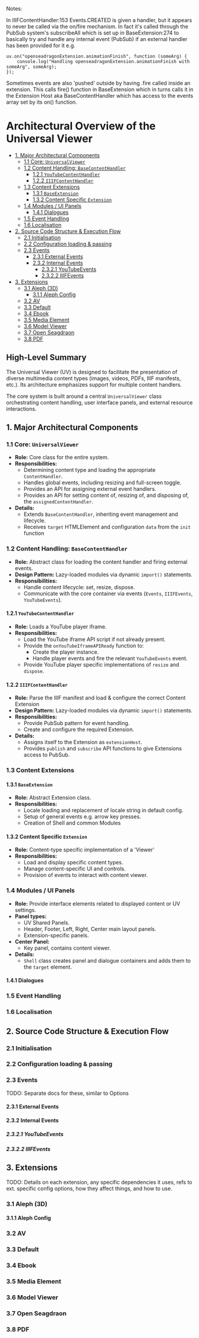 Notes:

In IIIFContentHandler:153 Events.CREATED is given a handler, but it appears to never be called via the on/fire mechanism. In fact it's called through the PubSub system's subscribeAll which is set up in BaseExtension:274 to basically try and handle any internal event (PubSub) if an external handler has been provided for it e.g.

```
uv.on("openseadragonExtension.animationFinish", function (someArg) {
    console.log("Handling openseadragonExtension.animationFinish with someArg", someArg);
});
```

Sometimes events are also 'pushed' outside by having .fire called inside an extension. This calls fire() function in BaseExtension which in turns calls it in the Extension Host aka BaseContentHandler which has access to the events array set by its on() function.

<!-- omit in toc -->
# Architectural Overview of the Universal Viewer

- [1. Major Architectural Components](#1-major-architectural-components)
  - [1.1 Core: `UniversalViewer`](#11-core-universalviewer)
  - [1.2 Content Handling: `BaseContentHandler`](#12-content-handling-basecontenthandler)
    - [1.2.1 `YouTubeContentHandler`](#121-youtubecontenthandler)
    - [1.2.2 `IIIFContentHandler`](#122-iiifcontenthandler)
  - [1.3 Content Extensions](#13-content-extensions)
    - [1.3.1 `BaseExtension`](#131-baseextension)
    - [1.3.2 Content Specific `Extension`](#132-content-specific-extension)
  - [1.4 Modules / UI Panels](#14-modules--ui-panels)
    - [1.4.1 Dialogues](#141-dialogues)
  - [1.5 Event Handling](#15-event-handling)
  - [1.6 Localisation](#16-localisation)
- [2. Source Code Structure \& Execution Flow](#2-source-code-structure--execution-flow)
  - [2.1 Initialisation](#21-initialisation)
  - [2.2 Configuration loading \& passing](#22-configuration-loading--passing)
  - [2.3 Events](#23-events)
    - [2.3.1 External Events](#231-external-events)
    - [2.3.2 Internal Events](#232-internal-events)
      - [2.3.2.1 YouTubeEvents](#2321-youtubeevents)
      - [2.3.2.2 IIIFEvents](#2322-iiifevents)
- [3. Extensions](#3-extensions)
  - [3.1 Aleph (3D)](#31-aleph-3d)
    - [3.1.1 Aleph Config](#311-aleph-config)
  - [3.2 AV](#32-av)
  - [3.3 Default](#33-default)
  - [3.4 Ebook](#34-ebook)
  - [3.5 Media Element](#35-media-element)
  - [3.6 Model Viewer](#36-model-viewer)
  - [3.7 Open Seagdraon](#37-open-seagdraon)
  - [3.8 PDF](#38-pdf)

<!-- omit in toc -->
## High-Level Summary

The Universal Viewer (UV) is designed to facilitate the presentation of diverse multimedia content types (images, videos, PDFs, IIIF manifests, etc.). Its architecture emphasizes support for multiple content handlers. 

The core system is built around a central `UniversalViewer` class orchestrating content handling, user interface panels, and external resource interactions.

## 1. Major Architectural Components

### 1.1 Core: `UniversalViewer`
- **Role:** Core class for the entire system.
- **Responsibilities:**
  - Determining content type and loading the appropriate `ContentHandler`.
  - Handles global events, including resizing and full-screen toggle.
  - Provides an API for assigning external event handlers.
  - Provides an API for setting content of, resizing of, and disposing of, the `assignedContentHandler`.
- **Details:**
  - Extends `BaseContentHandler`, inheriting event management and lifecycle.
  - Receives `target` HTMLElement and configuration `data` from the `init` function

### 1.2 Content Handling: `BaseContentHandler` 
- **Role:** Abstract class for loading the content handler and firing external events.
- **Design Pattern:** Lazy-loaded modules via dynamic `import()` statements.
- **Responsibilities:**
  - Handle content lifecycle: set, resize, dispose.
  - Communicate with the core container via events (`Events`, `IIIFEvents`, `YouTubeEvents`).

#### 1.2.1 `YouTubeContentHandler`
- **Role:** Loads a YouTube player iframe.
- **Responsibilities:**
  - Load the YouTube iframe API script if not already present.
  - Provide the `onYouTubeIframeAPIReady` function to:
    - Create the player instance.
    - Handle player events and fire the relevant `YouTubeEvents` event.
  - Provide YouTube player specific implementations of `resize` and `dispose`.

#### 1.2.2 `IIIFContentHandler`
- **Role:** Parse the IIIF manifest and load & configure the correct Content Extension
- **Design Pattern:** Lazy-loaded modules via dynamic `import()` statements.
- **Responsibilities:**
  - Provide PubSub pattern for event handling.
  - Create and configure the required Extension.
- **Details:**
  - Assigns itself to the Extension as `extensionHost`.
  - Provides `publish` and `subscribe` API functions to give Extensions access to PubSub.

### 1.3 Content Extensions

#### 1.3.1 `BaseExtension`
- **Role:** Abstract Extension class.
- **Responsibilities:**
  - Locale loading and replacement of locale string in default config.
  - Setup of general events e.g. arrow key presses.
  - Creation of Shell and common Modules

#### 1.3.2 Content Specific `Extension`
- **Role:** Content-type specific implementation of a 'Viewer'
- **Responsibilities:**
  - Load and display specific content types.
  - Manage content-specific UI and controls.
  - Provision of events to interact with content viewer.

### 1.4 Modules / UI Panels
- **Role:** Provide interface elements related to displayed content or UV settings.
- **Panel types:**
  - UV Shared Panels.
  - Header, Footer, Left, Right, Center main layout panels.
  - Extension-specific panels.
- **Center Panel:**
  - Key panel, contains content viewer.
- **Details:**
  - `Shell` class creates panel and dialogue containers and adds them to the `target` element.

#### 1.4.1 Dialogues

### 1.5 Event Handling

### 1.6 Localisation

## 2. Source Code Structure & Execution Flow

### 2.1 Initialisation

### 2.2 Configuration loading & passing

### 2.3 Events

TODO: Separate docs for these, similar to Options

#### 2.3.1 External Events

<!-- - CONFIGURE
- CREATED
- DROP
- ERROR
- EXIT_FULLSCREEN
- EXTERNAL_RESOURCE_OPENED
- LOAD
- LOAD_FAILED
- RELOAD
- RESIZE
- TOGGLE_FULLSCREEN -->

#### 2.3.2 Internal Events

##### 2.3.2.1 YouTubeEvents

<!-- - UNSTARTED
- ENDED
- PLAYING
- PAUSED
- BUFFERING
- CUED -->
  
##### 2.3.2.2 IIIFEvents

<!-- - ACCEPT_TERMS
- ANNOTATION_CANVAS_CHANGE
- ANNOTATION_CHANGE
- ANNOTATIONS_CLEARED
- ANNOTATIONS_EMPTY
- ANNOTATIONS
- BOOKMARK
- CANVAS_INDEX_CHANGE_FAILED
- CANVAS_INDEX_CHANGE
- CLEAR_ANNOTATIONS
- CLICKTHROUGH
- CLOSE_ACTIVE_DIALOGUE
- CLOSE_LEFT_PANEL
- CLOSE_RIGHT_PANEL
- COLLECTION_INDEX_CHANGE
- CREATE
- CURRENT_TIME_CHANGE
- RANGE_TIME_CHANGE
- DOWN_ARROW
- DOWNLOAD
- END
- ESCAPE
- EXTERNAL_LINK_CLICKED
- FEEDBACK
- FIRST
- FORBIDDEN
- GALLERY_DECREASE_SIZE
- GALLERY_INCREASE_SIZE
- GALLERY_THUMB_SELECTED
- HIDE_AUTH_DIALOGUE
- HIDE_CLICKTHROUGH_DIALOGUE
- HIDE_DOWNLOAD_DIALOGUE
- HIDE_EMBED_DIALOGUE
- HIDE_EXTERNALCONTENT_DIALOGUE
- HIDE_GENERIC_DIALOGUE
- HIDE_HELP_DIALOGUE
- HIDE_INFORMATION
- HIDE_LOGIN_DIALOGUE
- HIDE_MULTISELECT_DIALOGUE
- HIDE_OVERLAY
- HIDE_RESTRICTED_DIALOGUE
- HIDE_SETTINGS_DIALOGUE
- HIDE_SHARE_DIALOGUE
- HOME
- LAST
- LEFT_ARROW
- LEFTPANEL_COLLAPSE_FULL_FINISH
- LEFTPANEL_COLLAPSE_FULL_START
- LEFTPANEL_EXPAND_FULL_FINISH
- LEFTPANEL_EXPAND_FULL_START
- LOGIN_FAILED
- LOGIN
- LOGOUT
- MANIFEST_INDEX_CHANGE
- METRIC_CHANGE
- MINUS
- MULTISELECT_CHANGE
- MULTISELECTION_MADE
- NEXT
- NOT_FOUND
- OPEN_EXTERNAL_RESOURCE
- OPEN_LEFT_PANEL
- OPEN_RIGHT_PANEL
- OPEN_THUMBS_VIEW
- OPEN_TREE_VIEW
- OPEN
- PAGE_DOWN
- PAGE_UP
- PAUSE
- PINPOINT_ANNOTATION_CLICKED
- PLUS
- PREV
- RANGE_CHANGE
- REDIRECT
- REFRESH
- RESOURCE_DEGRADED
- RETRY
- RETURN
- RIGHT_ARROW
- RIGHTPANEL_COLLAPSE_FULL_FINISH
- RIGHTPANEL_COLLAPSE_FULL_START
- RIGHTPANEL_EXPAND_FULL_FINISH
- RIGHTPANEL_EXPAND_FULL_START
- SET_ROTATION
- SET_TARGET
- SET_MUTED
- SETTINGS_CHANGE
- SHOW_AUTH_DIALOGUE
- SHOW_CLICKTHROUGH_DIALOGUE
- SHOW_DOWNLOAD_DIALOGUE
- SHOW_EMBED_DIALOGUE
- SHOW_EXTERNALCONTENT_DIALOGUE
- SHOW_GENERIC_DIALOGUE
- SHOW_HELP_DIALOGUE
- SHOW_INFORMATION
- SHOW_LOGIN_DIALOGUE
- SHOW_MESSAGE
- MESSAGE_DISPLAYED
- SHOW_MULTISELECT_DIALOGUE
- SHOW_OVERLAY
- SHOW_RESTRICTED_DIALOGUE
- SHOW_SETTINGS_DIALOGUE
- SHOW_SHARE_DIALOGUE
- SHOW_TERMS_OF_USE
- TARGET_CHANGE
- TOGGLE_RIGHT_PANEL
- TOGGLE_LEFT_PANEL
- THUMB_MULTISELECTED
- THUMB_SELECTED
- TOGGLE_EXPAND_LEFT_PANEL
- TOGGLE_EXPAND_RIGHT_PANEL
- TREE_NODE_MULTISELECTED
- TREE_NODE_SELECTED
- UP_ARROW
- UPDATE_SETTINGS
- VIEW_FULL_TERMS
- WINDOW_UNLOAD
- SHOW_ADJUSTIMAGE_DIALOGUE
- HIDE_ADJUSTIMAGE_DIALOGUE -->

## 3. Extensions

TODO: Details on each extension, any specific dependencies it uses, refs to ext. specific config options, how they affect things, and how to use.

### 3.1 Aleph (3D)

<!--omit in toc -->
#### 3.1.1 Aleph Config

### 3.2 AV

### 3.3 Default

### 3.4 Ebook

### 3.5 Media Element

### 3.6 Model Viewer

### 3.7 Open Seagdraon

### 3.8 PDF



